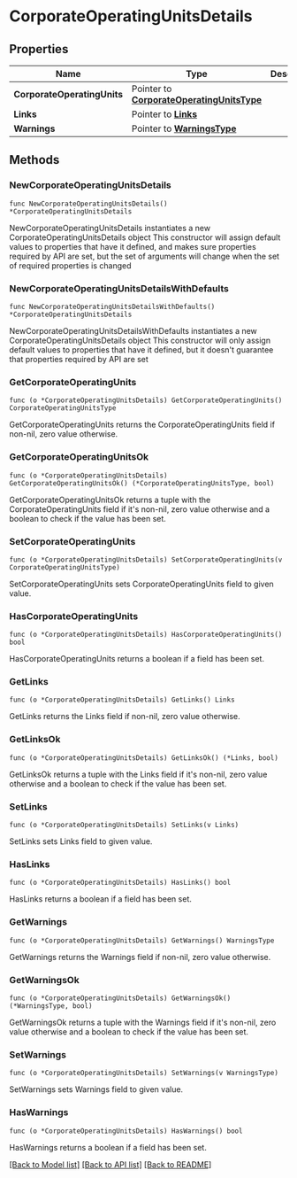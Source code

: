 # CorporateOperatingUnitsDetails

## Properties

Name | Type | Description | Notes
------------ | ------------- | ------------- | -------------
**CorporateOperatingUnits** | Pointer to [**CorporateOperatingUnitsType**](CorporateOperatingUnitsType.md) |  | [optional] 
**Links** | Pointer to [**Links**](Links.md) |  | [optional] 
**Warnings** | Pointer to [**WarningsType**](WarningsType.md) |  | [optional] 

## Methods

### NewCorporateOperatingUnitsDetails

`func NewCorporateOperatingUnitsDetails() *CorporateOperatingUnitsDetails`

NewCorporateOperatingUnitsDetails instantiates a new CorporateOperatingUnitsDetails object
This constructor will assign default values to properties that have it defined,
and makes sure properties required by API are set, but the set of arguments
will change when the set of required properties is changed

### NewCorporateOperatingUnitsDetailsWithDefaults

`func NewCorporateOperatingUnitsDetailsWithDefaults() *CorporateOperatingUnitsDetails`

NewCorporateOperatingUnitsDetailsWithDefaults instantiates a new CorporateOperatingUnitsDetails object
This constructor will only assign default values to properties that have it defined,
but it doesn't guarantee that properties required by API are set

### GetCorporateOperatingUnits

`func (o *CorporateOperatingUnitsDetails) GetCorporateOperatingUnits() CorporateOperatingUnitsType`

GetCorporateOperatingUnits returns the CorporateOperatingUnits field if non-nil, zero value otherwise.

### GetCorporateOperatingUnitsOk

`func (o *CorporateOperatingUnitsDetails) GetCorporateOperatingUnitsOk() (*CorporateOperatingUnitsType, bool)`

GetCorporateOperatingUnitsOk returns a tuple with the CorporateOperatingUnits field if it's non-nil, zero value otherwise
and a boolean to check if the value has been set.

### SetCorporateOperatingUnits

`func (o *CorporateOperatingUnitsDetails) SetCorporateOperatingUnits(v CorporateOperatingUnitsType)`

SetCorporateOperatingUnits sets CorporateOperatingUnits field to given value.

### HasCorporateOperatingUnits

`func (o *CorporateOperatingUnitsDetails) HasCorporateOperatingUnits() bool`

HasCorporateOperatingUnits returns a boolean if a field has been set.

### GetLinks

`func (o *CorporateOperatingUnitsDetails) GetLinks() Links`

GetLinks returns the Links field if non-nil, zero value otherwise.

### GetLinksOk

`func (o *CorporateOperatingUnitsDetails) GetLinksOk() (*Links, bool)`

GetLinksOk returns a tuple with the Links field if it's non-nil, zero value otherwise
and a boolean to check if the value has been set.

### SetLinks

`func (o *CorporateOperatingUnitsDetails) SetLinks(v Links)`

SetLinks sets Links field to given value.

### HasLinks

`func (o *CorporateOperatingUnitsDetails) HasLinks() bool`

HasLinks returns a boolean if a field has been set.

### GetWarnings

`func (o *CorporateOperatingUnitsDetails) GetWarnings() WarningsType`

GetWarnings returns the Warnings field if non-nil, zero value otherwise.

### GetWarningsOk

`func (o *CorporateOperatingUnitsDetails) GetWarningsOk() (*WarningsType, bool)`

GetWarningsOk returns a tuple with the Warnings field if it's non-nil, zero value otherwise
and a boolean to check if the value has been set.

### SetWarnings

`func (o *CorporateOperatingUnitsDetails) SetWarnings(v WarningsType)`

SetWarnings sets Warnings field to given value.

### HasWarnings

`func (o *CorporateOperatingUnitsDetails) HasWarnings() bool`

HasWarnings returns a boolean if a field has been set.


[[Back to Model list]](../README.md#documentation-for-models) [[Back to API list]](../README.md#documentation-for-api-endpoints) [[Back to README]](../README.md)


